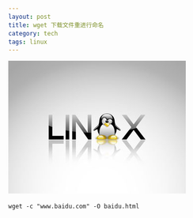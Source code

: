 ```yaml
---
layout: post
title: wget 下载文件重进行命名
category: tech
tags: linux
---
```

![](/assets/img/linux.jpg)


	wget -c "www.baidu.com" -O baidu.html
